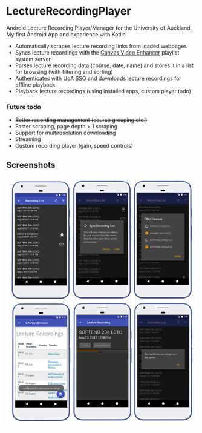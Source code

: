 # LectureRecordingPlayer
Android Lecture Recording Player/Manager for the University of Auckland. My first Android App and experience with Kotlin
* Automatically scrapes lecture recording links from loaded webpages
* Syncs lecture recordings with the [Canvas Video Enhancer](https://github.com/ChineseElectricPanda/canvas-video-enhancer) playlist system server
* Parses lecture recording data (course, date, name) and stores it in a list for browsing (with filtering and sorting)
* Authenticates with UoA SSO and downloads lecture recordings for offline playback
* Playback lecture recordings (using installed apps, custom player todo)
### Future todo
* ~~Better recording management (course grouping etc.)~~
* Faster scraping, page depth > 1 scraping
* Support for multiresolution downloading
* Streaming
* Custom recording player (gain, speed controls)
## Screenshots
![grid](https://raw.githubusercontent.com/encryptededdy/LectureRecordingPlayer/master/grid.png)

